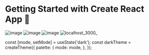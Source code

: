 # Getting Started with Create React App 👾

![image](https://user-images.githubusercontent.com/108693961/227958162-8050a1e5-ba41-4206-acf5-0fb9cbcc25f2.png)
![image](https://user-images.githubusercontent.com/108693961/227958271-8272b00f-cc7a-4626-9ffe-9c57e2aa98c3.png)
![image](https://user-images.githubusercontent.com/108693961/227958510-edb9eba2-731c-4725-a785-4c66e0c5d28b.png)
![localhost_3000_](https://user-images.githubusercontent.com/108693961/227959021-99c54b5a-1584-4145-a6a2-e08d88834526.png)

const [mode, setMode] = useState('dark');
  const darkTheme = createTheme({
    palette: {
      mode: mode,
    },
  });
